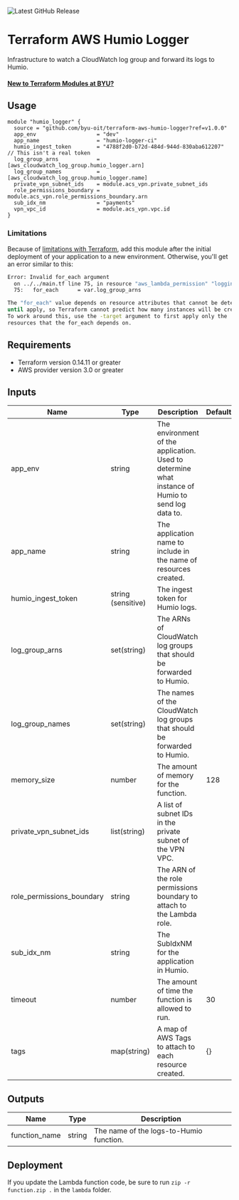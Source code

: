 ![Latest GitHub Release](https://img.shields.io/github/v/release/byu-oit/terraform-aws-humio-logger?sort=semver)

# Terraform AWS Humio Logger

Infrastructure to watch a CloudWatch log group and forward its logs to Humio.

#### [New to Terraform Modules at BYU?](https://devops.byu.edu/terraform/index.html)

## Usage

```hcl
module "humio_logger" {
  source = "github.com/byu-oit/terraform-aws-humio-logger?ref=v1.0.0"
  app_env                   = "dev"
  app_name                  = "humio-logger-ci"
  humio_ingest_token        = "4788f2d0-b72d-484d-944d-830aba612207" // This isn't a real token
  log_group_arns            = [aws_cloudwatch_log_group.humio_logger.arn]
  log_group_names           = [aws_cloudwatch_log_group.humio_logger.name]
  private_vpn_subnet_ids    = module.acs_vpn.private_subnet_ids
  role_permissions_boundary = module.acs_vpn.role_permissions_boundary.arn
  sub_idx_nm                = "payments"
  vpn_vpc_id                = module.acs_vpn.vpc.id
}
```

### Limitations

Because of [limitations with Terraform](https://www.terraform.io/docs/language/meta-arguments/for_each.html#limitations-on-values-used-in-for_each),
add this module after the initial deployment of your application to a new environment. Otherwise, you'll get an error 
similar to this:

```bash
Error: Invalid for_each argument
  on ../../main.tf line 75, in resource "aws_lambda_permission" "logging":
  75:   for_each      = var.log_group_arns

The "for_each" value depends on resource attributes that cannot be determined
until apply, so Terraform cannot predict how many instances will be created.
To work around this, use the -target argument to first apply only the
resources that the for_each depends on.
```

## Requirements

* Terraform version 0.14.11 or greater
* AWS provider version 3.0 or greater

## Inputs

| Name | Type  | Description | Default |
| --- | --- | --- | --- |
| app_env | string | The environment of the application. Used to determine what instance of Humio to send log data to. |
| app_name | string | The application name to include in the name of resources created. |
| humio_ingest_token | string (sensitive) | The ingest token for Humio logs. |
| log_group_arns | set(string) | The ARNs of CloudWatch log groups that should be forwarded to Humio. |
| log_group_names | set(string) | The names of the CloudWatch log groups that should be forwarded to Humio. |
| memory_size | number | The amount of memory for the function. | 128 |
| private_vpn_subnet_ids | list(string) | A list of subnet IDs in the private subnet of the VPN VPC. |
| role_permissions_boundary | string | The ARN of the role permissions boundary to attach to the Lambda role. |
| sub_idx_nm | string | The SubIdxNM for the application in Humio. |
| timeout | number | The amount of time the function is allowed to run. | 30 |
| tags | map(string) | A map of AWS Tags to attach to each resource created. | {} |

## Outputs

| Name | Type | Description |
| ---  | ---  | --- |
| function_name | string | The name of the logs-to-Humio function. |

## Deployment

If you update the Lambda function code, be sure to run `zip -r function.zip .` in the `lambda` folder.